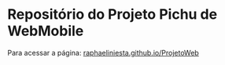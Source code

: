 # Repositório do Projeto Pichu de WebMobile

Para acessar a página: [raphaeliniesta.github.io/ProjetoWeb](raphaeliniesta.github.io/ProjetoWeb)
